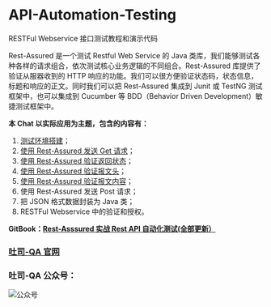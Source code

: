 # API-Automation-Testing
RESTFul Webservice 接口测试教程和演示代码

Rest-Assured 是一个测试 Restful Web Service 的 Java 类库，我们能够测试各种各样的请求组合，依次测试核心业务逻辑的不同组合。Rest-Assured 库提供了验证从服器收到的 HTTP 响应的功能。我们可以很方便验证状态码，状态信息，标题和响应的正文。同时我们可以把 Rest-Assured 集成到 Junit 或 TestNG 测试框架中，也可以集成到 Cucumber 等 BDD（Behavior Driven Development）敏捷测试框架中。

**本 Chat 以实际应用为主题，包含的内容有：**

1. [测试环境搭建](http://qatools.cn/details/HJTfmPxpM.html)；
2. [使用 Rest-Assured 发送 Get 请求](http://qatools.cn/details/rkTq7hv6f.html)；
3. [使用 Rest-Assured 验证返回状态](http://qatools.cn/details/rJIHdh90f.html)；
4. [使用 Rest-Assured 验证报文头](http://qatools.cn/details/HyN9ULMeX.html)；
5. [使用 Rest-Assured 验证报文内容](http://qatools.cn/details/BJ55BhoeQ.html)；
6. 使用 Rest-Assured 发送 Post 请求；
7. 把 JSON 格式数据封装为 Java 类；
8. RESTFul Webservice 中的验证和授权。

**GitBook：[Rest-Asssured 实战 Rest API 自动化测试(全部更新）](http://gitbook.cn/gitchat/activity/5ad5f44f3a87555c6d7ee7c7)**

### [吐司-QA 官网](http://qatools.cn) 

### 吐司-QA 公众号：
![公众号](https://wx2.sinaimg.cn/large/d99b41d3gy1fqrbpc6qaij2076076mxm.jpg)
